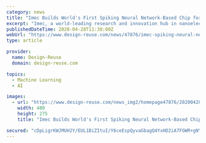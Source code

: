```yaml
---
category: news
title: "Imec Builds World's First Spiking Neural Network-Based Chip for Radar Signal Processing"
excerpt: "Imec, a world-leading research and innovation hub in nanoelectronics and digital technologies, today presents the world’s first chip that processes radar signals using a spiking recurrent neural network."
publishedDateTime: 2020-04-28T11:38:00Z
webUrl: "https://www.design-reuse.com/news/47876/imec-spiking-neural-network-based-chip.html"
type: article

provider:
  name: Design-Reuse
  domain: design-reuse.com

topics:
  - Machine Learning
  - AI

images:
  - url: "https://www.design-reuse.com/news_img2/homepage47876/20200428b_1.jpg"
    width: 480
    height: 275
    title: "Imec Builds World's First Spiking Neural Network-Based Chip for Radar Signal Processing"

secured: "cDpLigrKWJMUH2Y/EUL1BiZItuI/Y6ceEspQyvaGbagQ4YxHD2iA7FGWR+gNYbHM4uKSMrN0eZvge7/4Lq5O51HS3Rql8sM8chLQK5PfI0qu26AJQbZ51AtpnELm3U1oOeF5qoEeZzYyrfkmSOWenRcxE3mqT+6hMbWzdh/cEGSXZj4s1b9NGaXnI7w5tfDGZ8X1UwDjFmSiHwL+eKcTiXN3agPt9fq5QPHsUUpz3LdZpFN6icq46+De4Wz+fEUq5jIo5+ZWwDCSnj4Xrt2+zwxVPDRYweyGyxoKqVshtDQOi5xp5xuI58mcvYqQOfAtdx6XsRDYic9sh5nKjwVf1Kye8pJd3p+NrlioXZraY5bwnWWCIPGJa9IlRxPPJ5pkVm5ngPmyouENUD9vKZDaReUuuBRYul8/m4m0rmuLhV/LsPIpXo4TCGB1rsl2P85TyqWa4dFMoRx3TzLVTzDh7gDo4130YlXFpX4i7PIq8UM=;M3LOsvl2BbWiHt6HvtlDiA=="
---
```


